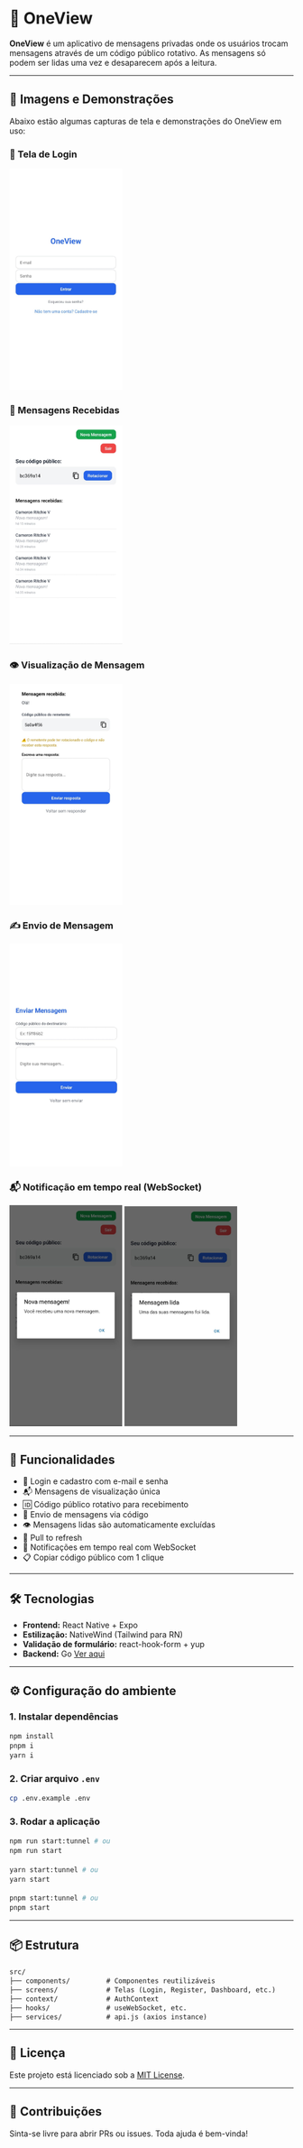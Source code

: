 # 📱 OneView

**OneView** é um aplicativo de mensagens privadas onde os usuários trocam mensagens através de um código público rotativo. As mensagens só podem ser lidas uma vez e desaparecem após a leitura.

---

## 📸 Imagens e Demonstrações

Abaixo estão algumas capturas de tela e demonstrações do OneView em uso:

### 🔐 Tela de Login
<img src="docs/screens/login.jpeg" width="200" />

### 📨 Mensagens Recebidas
<img src="docs/screens/dashboard.jpeg" width="200" />

### 👁️ Visualização de Mensagem
<img src="docs/screens/message-view.jpeg" width="200" />

### ✍️ Envio de Mensagem
<img src="docs/screens/send-message.jpeg" width="200" />

### 📬 Notificação em tempo real (WebSocket)
<img src="docs/screens/notification-receive.jpeg" width="200" />
<img src="docs/screens/notication-read.jpeg" width="200" />

---

## 🚀 Funcionalidades

- 🔐 Login e cadastro com e-mail e senha
- 📬 Mensagens de visualização única
- 🆔 Código público rotativo para recebimento
- 📨 Envio de mensagens via código
- 👁️ Mensagens lidas são automaticamente excluídas
- 🔁 Pull to refresh
- 🔔 Notificações em tempo real com WebSocket
- 📋 Copiar código público com 1 clique

---

## 🛠️ Tecnologias

- **Frontend:** React Native + Expo
- **Estilização:** NativeWind (Tailwind para RN)
- **Validação de formulário:** react-hook-form + yup
- **Backend:** Go [Ver aqui](http://github.com/willy/oneview-be)

---

## ⚙️ Configuração do ambiente

### 1. Instalar dependências

```bash
npm install
pnpm i
yarn i
```

### 2. Criar arquivo `.env`

```bash
cp .env.example .env
```

### 3. Rodar a aplicação

```bash
npm run start:tunnel # ou
npm run start

yarn start:tunnel # ou
yarn start

pnpm start:tunnel # ou
pnpm start
```

---

## 📦 Estrutura

```
src/
├── components/         # Componentes reutilizáveis
├── screens/            # Telas (Login, Register, Dashboard, etc.)
├── context/            # AuthContext
├── hooks/              # useWebSocket, etc.
├── services/           # api.js (axios instance)
```

---

## 📃 Licença

Este projeto está licenciado sob a [MIT License](LICENSE).

---

## 🙌 Contribuições

Sinta-se livre para abrir PRs ou issues. Toda ajuda é bem-vinda!
